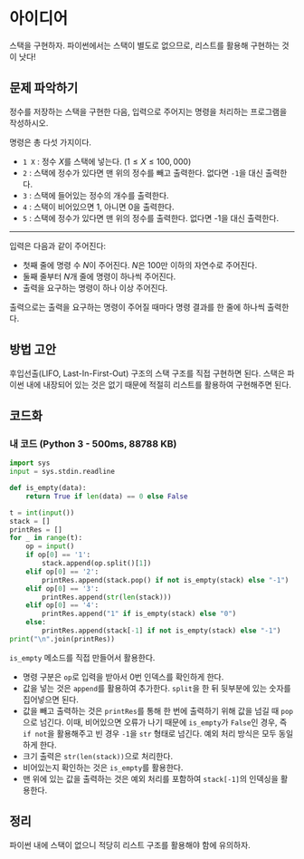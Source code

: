 # 아이디어
스택을 구현하자. 파이썬에서는 스택이 별도로 없으므로, 리스트를 활용해 구현하는 것이 낫다!

## 문제 파악하기
정수를 저장하는 스택을 구현한 다음, 입력으로 주어지는 명령을 처리하는 프로그램을 작성하시오.

명령은 총 다섯 가지이다.

- `1 X` : 정수 $X$를 스택에 넣는다. ($1 ≤ X ≤ 100,000$)
- `2` : 스택에 정수가 있다면 맨 위의 정수를 빼고 출력한다. 없다면 `-1`을 대신 출력한다.
- `3` : 스택에 들어있는 정수의 개수를 출력한다.
- `4` : 스택이 비어있으면 1, 아니면 0을 출력한다.
- `5` : 스택에 정수가 있다면 맨 위의 정수를 출력한다. 없다면 -1을 대신 출력한다.

---

입력은 다음과 같이 주어진다:
- 첫째 줄에 명령 수 $N$이 주어진다. $N$은 100만 이하의 자연수로 주어진다.
- 둘째 줄부터 $N$개 줄에 명령이 하나씩 주어진다.
- 출력을 요구하는 명령이 하나 이상 주어진다.

출력으로는 출력을 요구하는 명령이 주어질 때마다 명령 결과를 한 줄에 하나씩 출력한다.


## 방법 고안
후입선출(LIFO, Last-In-First-Out) 구조의 스택 구조를 직접 구현하면 된다. 스택은 파이썬 내에 내장되어 있는 것은 없기 때문에 적절히 리스트를 활용하여 구현해주면 된다.

## 코드화
### 내 코드 (Python 3 - 500ms, 88788 KB)
```python
import sys
input = sys.stdin.readline

def is_empty(data):
    return True if len(data) == 0 else False

t = int(input())
stack = []
printRes = []
for _ in range(t):
    op = input()
    if op[0] == '1':
        stack.append(op.split()[1])
    elif op[0] == '2':
        printRes.append(stack.pop() if not is_empty(stack) else "-1")
    elif op[0] == '3':
        printRes.append(str(len(stack)))
    elif op[0] == '4':
        printRes.append("1" if is_empty(stack) else "0")
    else:
        printRes.append(stack[-1] if not is_empty(stack) else "-1")
print("\n".join(printRes))
```

`is_empty` 메소드를 직접 만들어서 활용한다.

- 명령 구분은 `op`로 입력을 받아서 0번 인덱스를 확인하게 한다.
- 값을 넣는 것은 `append`를 활용하여 추가한다. `split`을 한 뒤 뒷부분에 있는 숫자를 집어넣으면 된다.
- 값을 빼고 출력하는 것은 `printRes`를 통해 한 번에 출력하기 위해 값을 넘길 때 `pop`으로 넘긴다. 이때, 비어있으면 오류가 나기 때문에 `is_empty`가 `False`인 경우, 즉 `if not`을 활용해주고 빈 경우 `-1`을 `str` 형태로 넘긴다. 예외 처리 방식은 모두 동일하게 한다.
- 크기 출력은 `str(len(stack))`으로 처리한다.
- 비어있는지 확인하는 것은 `is_empty`를 활용한다.
- 맨 위에 있는 값을 출력하는 것은 예외 처리를 포함하여 `stack[-1]`의 인덱싱을 활용한다.

## 정리
파이썬 내에 스택이 없으니 적당히 리스트 구조를 활용해야 함에 유의하자.
